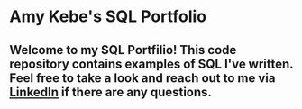 # Amy Kebe's SQL Portfolio

## Welcome to my SQL Portfilio! This code repository contains examples of SQL I've written. Feel free to take a look and reach out to me via [LinkedIn](https://www.linkedin.com/in/amykebe/) if there are any questions. 
